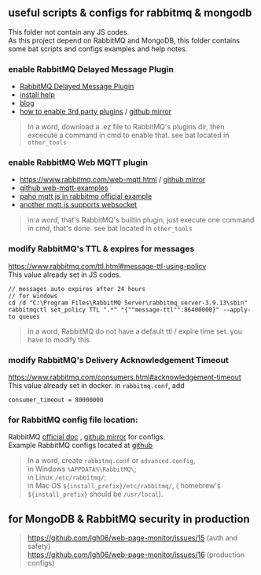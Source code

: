 ## useful scripts & configs for rabbitmq & mongodb  
This folder not contain any JS codes.  
As this project depend on RabbitMQ and MongoDB, this folder contains some bat scripts and configs examples and help notes.  

### enable RabbitMQ Delayed Message Plugin  
- [RabbitMQ Delayed Message Plugin](https://github.com/rabbitmq/rabbitmq-delayed-message-exchange/releases)  
- [install help](https://github.com/rabbitmq/rabbitmq-delayed-message-exchange/tree/3.9.0#installation)  
- [blog](https://blog.rabbitmq.com/posts/2015/04/scheduling-messages-with-rabbitmq)  
- [how to enable 3rd party plugins](https://www.rabbitmq.com/installing-plugins.html) / [github mirror](https://github.com/rabbitmq/rabbitmq-website/blob/66c4d8a9123e9e7a4f785b485e2b9834e572956d/site/installing-plugins.md)  
> In a word, download a .ez file to RabbitMQ's plugins dir, then excecute a command in cmd to enable that.  see bat located in `other_tools`  

### enable RabbitMQ Web MQTT plugin  
- https://www.rabbitmq.com/web-mqtt.html / [github mirror](https://github.com/rabbitmq/rabbitmq-website/blob/66c4d8a9123e9e7a4f785b485e2b9834e572956d/site/web-mqtt.md)  
- [github web-mqtt-examples](https://github.com/rabbitmq/rabbitmq-server/tree/v3.9.x/deps/rabbitmq_web_mqtt_examples)  
- [paho mqtt js in rabbitmq official example](https://github.com/eclipse/paho.mqtt.javascript/blob/master/src/paho-mqtt.js)  
- [another mqtt.js supports websocket](https://github.com/mqttjs/MQTT.js)  
> in a word, that's RabbitMQ's builtin plugin,
just execute one command in cmd, that's done.  see bat located in `other_tools`  

### modify RabbitMQ's TTL & expires for messages  
https://www.rabbitmq.com/ttl.html#message-ttl-using-policy  
This value already set in JS codes.
```
// messages auto expires after 24 hours
// for windows
cd /d "C:\Program Files\RabbitMQ Server\rabbitmq_server-3.9.13\sbin"
rabbitmqctl set_policy TTL ".*" "{""message-ttl"":86400000}" --apply-to queues
```  
> in a word, RabbitMQ do not have a default ttl / expire time set. you have to modify this.  

### modify RabbitMQ's Delivery Acknowledgement Timeout  
https://www.rabbitmq.com/consumers.html#acknowledgement-timeout  
This value already set in docker.
in `rabbitmq.conf`, add  
```  
consumer_timeout = 80000000  
```  


### for RabbitMQ config file location:    
RabbitMQ [official doc](https://www.rabbitmq.com/configure.html) , [github mirror](https://github.com/rabbitmq/rabbitmq-website/blob/66c4d8a9123e9e7a4f785b485e2b9834e572956d/site/) for configs.  
Example RabbitMQ configs located at [github](https://github.com/rabbitmq/rabbitmq-server/tree/v3.9.x/deps/rabbit/docs)  
> In a word, create `rabbitmq.conf` or `advanced.config`,  
in Windows	`%APPDATA%\RabbitMQ\`;  
in Linux `/etc/rabbitmq/`;  
in Mac OS `${install_prefix}/etc/rabbitmq/`, ( homebrew's `${install_prefix}` should be  `/usr/local`).  

## for MongoDB & RabbitMQ security in production    
> https://github.com/lgh06/web-page-monitor/issues/15  (auth and safety)  
> https://github.com/lgh06/web-page-monitor/issues/16  (production configs)  



